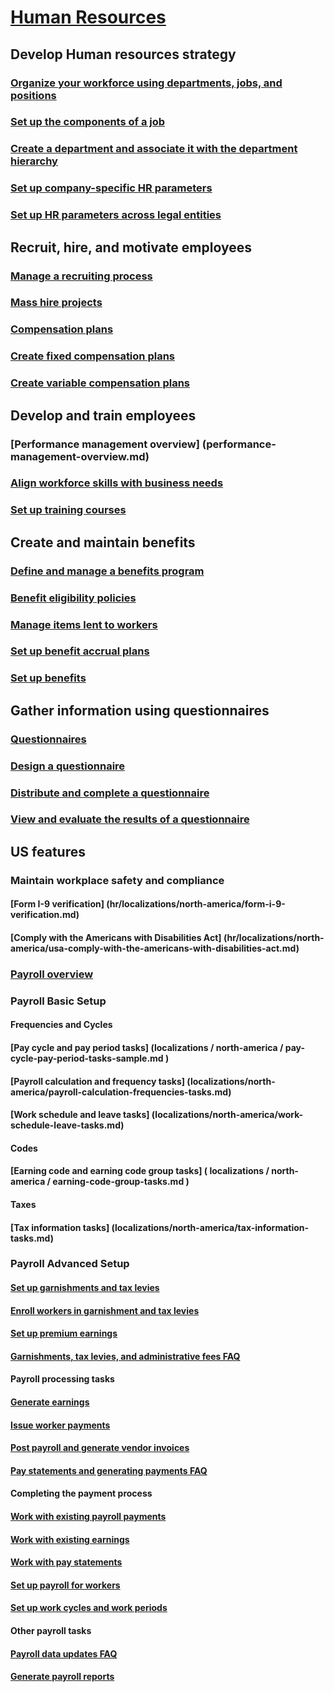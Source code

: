 # [Human Resources](human-resources-landing.md)
## Develop Human resources strategy
### [Organize your workforce using departments, jobs, and positions](departments-jobs-positions.md)
### [Set up the components of a job](creating-a-job.md)
### [Create a department and associate it with the department hierarchy](create-department-add-department-hierarchy.md)
### [Set up company-specific HR parameters](set-up-company-specific-hr-parameters.md)
### [Set up HR parameters across legal entities](set-up-hr-parameters-across-legal-entities.md)
## Recruit, hire, and motivate employees
### [Manage a recruiting process](manage-recruiting-process.md)
### [Mass hire projects](mass-hire-projects.md)
### [Compensation plans](compensation-plans.md)
### [Create fixed compensation plans](create-fixed-compensation-plans.md)
### [Create variable compensation plans](create-variable-compensation-plans.md)
## Develop and train employees
### [Performance management overview] (performance-management-overview.md)
### [Align workforce skills with business needs](skills.md)
### [Set up training courses](courses.md)
## Create and maintain benefits
### [Define and manage a benefits program](manage-benefit-program.md)
### [Benefit eligibility policies](benefit-eligibility-policies.md)
### [Manage items lent to workers](loan-items.md)
### [Set up benefit accrual plans ](localizations\north-america\benefit-accrual-plan-tasks.md)
### [Set up benefits](localizations\north-america\benefit-set-up-tasks.md)
## Gather information using questionnaires
### [Questionnaires](questionnaire\questionnaires.md)
### [Design a questionnaire](questionnaire\design-questionnaires.md)
### [Distribute and complete a questionnaire](questionnaire\distribute-questionnaires.md)
### [View and evaluate the results of a questionnaire](questionnaire\evaluate-questionnaire-results.md)
## US features
### Maintain workplace safety and compliance
#### [Form I-9 verification] (hr/localizations/north-america/form-i-9-verification.md)
#### [Comply with the Americans with Disabilities Act] (hr/localizations/north-america/usa-comply-with-the-americans-with-disabilities-act.md)
### [Payroll overview](localizations\north-america\payroll.md)
### Payroll Basic Setup
#### Frequencies and Cycles
#### [Pay cycle and pay period tasks] (localizations / north-america / pay-cycle-pay-period-tasks-sample.md )
#### [Payroll calculation and frequency tasks] (localizations/north-america/payroll-calculation-frequencies-tasks.md)
#### [Work schedule and leave tasks] (localizations/north-america/work-schedule-leave-tasks.md)
#### Codes
#### [Earning code and earning code group tasks] ( localizations / north-america / earning-code-group-tasks.md )
#### Taxes
#### [Tax information tasks] (localizations/north-america/tax-information-tasks.md)
### Payroll Advanced Setup
#### [Set up garnishments and tax levies](localizations\north-america\garnishment-tax-levy-set-up-tasks.md)
#### [Enroll workers in garnishment and tax levies](localizations\north-america\garnishment-tax-levy-enrollment-tasks.md)
#### [Set up premium earnings ](localizations\north-america\premium-earning-setup-tasks.md)
#### [Garnishments, tax levies, and administrative fees FAQ](localizations\north-america\garnishment-tax-levy-administrative-fees.md)
#### Payroll processing tasks
#### [Generate earnings](localizations\north-america\generate-earnings.md)
#### [Issue worker payments](localizations\north-america\issue-worker-payments.md)
#### [Post payroll and generate vendor invoices](localizations\north-america\post-payroll-generate-vendor-invoices.md)
#### [Pay statements and generating payments FAQ](localizations\north-america\pay-statements-payment-generation-process.md)
#### Completing the payment process
#### [Work with existing payroll payments](localizations\north-america\existing-payroll-payments.md)
#### [Work with existing earnings](localizations\north-america\existing-earnings.md)
#### [Work with pay statements](localizations\north-america\pay-statements.md)
#### [Set up payroll for workers](localizations\north-america\worker-position-payroll-tasks.md)
#### [Set up work cycles and work periods](localizations\north-america\work-cycle-work-period-tasks.md)
#### Other payroll tasks
#### [Payroll data updates FAQ](localizations\north-america\payroll-data-updates.md)
#### [Generate payroll reports](localizations\north-america\generate-payroll-reports.md)
